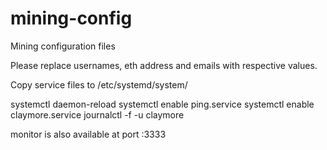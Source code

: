 # mining-config
Mining configuration files

Please replace usernames, eth address and emails with respective values.

Copy service files to /etc/systemd/system/

systemctl daemon-reload
systemctl enable ping.service
systemctl enable claymore.service
journalctl -f -u claymore

monitor is also available at port :3333
